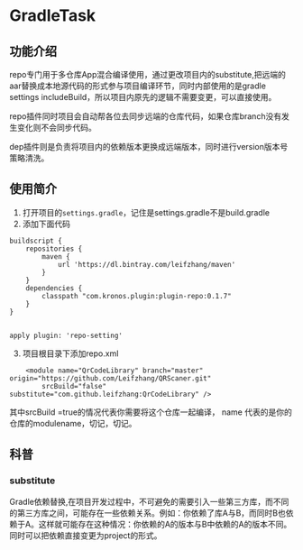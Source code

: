 # GradleTask
 
## 功能介绍
 
repo专门用于多仓库App混合编译使用，通过更改项目内的substitute,把远端的aar替换成本地源代码的形式参与项目编译环节，同时内部使用的是gradle settings includeBuild，所以项目内原先的逻辑不需要变更，可以直接使用。

repo插件同时项目会自动帮各位去同步远端的仓库代码，如果仓库branch没有发生变化则不会同步代码。

dep插件则是负责将项目内的依赖版本更换成远端版本，同时进行version版本号策略清洗。

## 使用简介

1. 打开项目的`settings.gradle`，记住是settings.gradle不是build.gradle
2. 添加下面代码

~~~
buildscript {
    repositories {
        maven {
            url 'https://dl.bintray.com/leifzhang/maven'
        }
    }
    dependencies {
        classpath "com.kronos.plugin:plugin-repo:0.1.7"
    }
}


apply plugin: 'repo-setting'
~~~
3. 项目根目录下添加repo.xml

~~~
    <module name="QrCodeLibrary" branch="master" origin="https://github.com/Leifzhang/QRScaner.git"
        srcBuild="false" substitute="com.github.leifzhang:QrCodeLibrary" />
~~~
其中srcBuild =true的情况代表你需要将这个仓库一起编译， name 代表的是你的仓库的modulename，切记，切记。


## 科普

### substitute 

Gradle依赖替换,在项目开发过程中，不可避免的需要引入一些第三方库，而不同的第三方库之间，可能存在一些依赖关系。例如：你依赖了库A与B，而同时B也依赖于A。这样就可能存在这种情况：你依赖的A的版本与B中依赖的A的版本不同。同时可以把依赖直接变更为project的形式。
